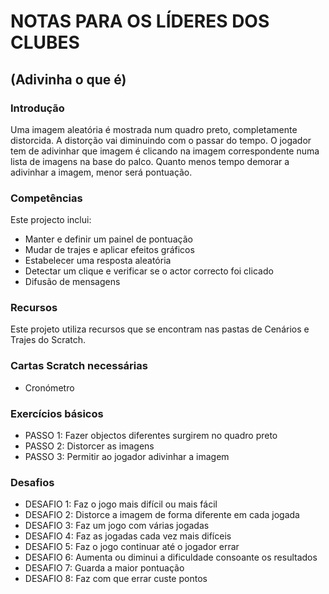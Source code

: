 # NOTAS PARA OS LÍDERES DOS CLUBES
## (Adivinha o que é)

### Introdução

Uma imagem aleatória é mostrada num quadro preto, completamente distorcida. A
distorção vai diminuindo com o passar do tempo. O jogador tem de adivinhar que
imagem é clicando na imagem correspondente numa lista de imagens na base do
palco. Quanto menos tempo demorar a adivinhar a imagem, menor será pontuação.

### Competências

Este projecto inclui:
- Manter e definir um painel de pontuação
- Mudar de trajes e aplicar efeitos gráficos
- Estabelecer uma resposta aleatória
- Detectar um clique e verificar se o actor correcto foi clicado
- Difusão de mensagens

### Recursos

Este projeto utiliza recursos que se encontram nas pastas de Cenários e Trajes
do Scratch.

### Cartas Scratch necessárias

- Cronómetro

### Exercícios básicos

- PASSO 1: Fazer objectos diferentes surgirem no quadro preto
- PASSO 2: Distorcer as imagens
- PASSO 3: Permitir ao jogador adivinhar a imagem

### Desafios

- DESAFIO 1: Faz o jogo mais difícil ou mais fácil
- DESAFIO 2: Distorce a imagem de forma diferente em cada jogada
- DESAFIO 3: Faz um jogo com várias jogadas
- DESAFIO 4: Faz as jogadas cada vez mais difíceis
- DESAFIO 5: Faz o jogo continuar até o jogador errar
- DESAFIO 6: Aumenta ou diminui a dificuldade consoante os resultados
- DESAFIO 7: Guarda a maior pontuação
- DESAFIO 8: Faz com que errar custe pontos